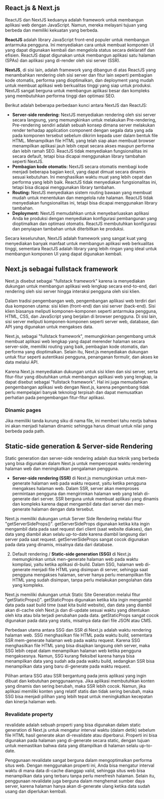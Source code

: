 ## React.js & Next.js

ReactJS dan NextJS keduanya adalah framework untuk membangun aplikasi web dengan JavaScript. Namun, mereka melayani tujuan yang berbeda dan memiliki kekuatan yang berbeda.

<strong>ReactJS</strong> adalah library JavaScript front-end populer untuk membangun antarmuka pengguna. Ini menyediakan cara untuk membuat komponen UI yang dapat digunakan kembali dan mengelola status secara deklaratif dan efisien. ReactJS dapat digunakan untuk membangun aplikasi satu halaman (SPAs) dan aplikasi yang di-render oleh sisi server (SSR).

<strong>NextJS</strong>, di sisi lain, adalah framework yang dibangun di atas ReactJS yang menambahkan rendering oleh sisi server dan fitur lain seperti pembagian kode otomatis, performa yang dioptimalkan, dan deployment yang mudah untuk membuat aplikasi web berkualitas tinggi yang siap untuk produksi. NextJS sangat berguna untuk membangun aplikasi besar dan kompleks yang membutuhkan performa tinggi dan optimasi SEO.

Berikut adalah beberapa perbedaan kunci antara NextJS dan ReactJS:

-   <strong>Server-side rendering:</strong> NextJS menyediakan rendering oleh sisi server secara langsung, yang memungkinkan untuk melakukan Pre-rendering, Pre-rendering sendiri adalah sebuah konsep dimana server melakukan render terhadap application component dengan segala data yang ada pada komponen tersebut sebelum dikirim kepada user dalam bentuk file HTML. Menampilkan file HTML yang telah siap akan membuat browser menampilkan aplikasi jauh lebih cepat secara akses maupun performa dan lebih ramah SEO. ReactJS tidak menyediakan fungsionalitas ini secara default, tetapi bisa dicapai menggunakan library tambahan seperti NextJS.
-   <strong>Pembagian kode otomatis:</strong> NextJS secara otomatis membagi kode menjadi beberapa bagian kecil, yang dapat dimuat secara dinamis sesuai kebutuhan. Ini menghasilkan waktu muat yang lebih cepat dan performa yang lebih baik. ReactJS tidak menyediakan fungsionalitas ini, tetapi bisa dicapai menggunakan library tambahan.
-   <strong>Routing:</strong> NextJS menyediakan sistem routing bawaan yang membuat mudah untuk menentukan dan mengelola rute halaman. ReactJS tidak menyediakan fungsionalitas ini, tetapi bisa dicapai menggunakan library tambahan.
-   <strong>Deployment:</strong> NextJS memudahkan untuk menyebarluaskan aplikasi Anda ke produksi dengan menyediakan konfigurasi pembangunan yang dioptimalkan dan optimasi otomatis. ReactJS membutuhkan konfigurasi dan penyiapan tambahan untuk diterbitkan ke produksi.

Secara keseluruhan, NextJS adalah framework yang sangat kuat yang menyediakan banyak manfaat untuk membangun aplikasi web berkualitas tinggi, sementara ReactJS adalah library yang lebih ringan yang ideal untuk membangun komponen UI yang dapat digunakan kembali.

## Next.js sebagai fullstack framework

Next.js disebut sebagai "fullstack framework" karena ia menyediakan dukungan untuk membangun aplikasi web lengkap secara end-to-end, dari rendering oleh sisi server hingga interaksi pengguna oleh sisi klien.

Dalam tradisi pengembangan web, pengembangan aplikasi web terdiri dari dua komponen utama: sisi klien (front-end) dan sisi server (back-end). Sisi klien biasanya meliputi komponen-komponen seperti antarmuka pengguna, HTML, CSS, dan JavaScript yang berjalan di browser pengguna. Di sisi lain, sisi server meliputi komponen-komponen seperti server web, database, dan API yang digunakan untuk mengakses data.

Next.js, sebagai "fullstack framework", memungkinkan pengembang untuk membuat aplikasi web lengkap yang dapat merender halaman secara server-side, memiliki routing yang baik, pembagian kode otomatis, dan performa yang dioptimalkan. Selain itu, Next.js menyediakan dukungan untuk fitur seperti autentikasi pengguna, penanganan formulir, dan akses ke data melalui API.

Karena Next.js menyediakan dukungan untuk sisi klien dan sisi server, serta fitur-fitur yang dibutuhkan untuk membangun aplikasi web yang lengkap, ia dapat disebut sebagai "fullstack framework". Hal ini juga memudahkan pengembangan aplikasi web dengan Next.js, karena pengembang tidak perlu mempelajari banyak teknologi terpisah dan dapat memusatkan perhatian pada pengembangan fitur-fitur aplikasi.

### Dinamic pages

Jika memiliki tanda kurung siku di nama file, ini memberi tahu nextjs bahwa ini akan menjadi halaman dinamic sehingga harus dimuat untuk nilai yang berbeda pada path.

## Static-side generation & Server-side Rendering

Static generation dan server-side rendering adalah dua teknik yang berbeda yang bisa digunakan dalam Next.js untuk mempercepat waktu rendering halaman web dan meningkatkan pengalaman pengguna.

-   <strong>Server-side rendering (SSR)</strong> di Next.js memungkinkan untuk men-generate halaman web pada waktu request, yaitu ketika pengguna mengakses halaman web. Dalam SSR, server akan memproses permintaan pengguna dan mengirimkan halaman web yang telah di-generate dari server. SSR berguna untuk membuat aplikasi yang dinamis dan kompleks karena dapat mengambil data dari server dan men-generate halaman dengan data tersebut.

Next.js memiliki dukungan untuk Server Side Rendering melalui fitur "getServerSideProps()". getServerSideProps digunakan ketika kita ingin mengambil data pada saat request dari client (saat website diakses), dan data yang diambil akan selalu up-to-date karena diambil langsung dari server pada saat request. getServerSideProps sangat cocok digunakan pada data yang dinamis, misalnya data dari database.

2.  Default rendering / <strong>Static-side generation (SSG)</strong> di Next.js memungkinkan untuk men-generate halaman web pada waktu kompilasi, yaitu ketika aplikasi di-build. Dalam SSG, halaman web di-generate menjadi file HTML yang disimpan di server, sehingga saat pengguna mengakses halaman, server hanya perlu menampilkan file HTML yang sudah disimpan, tanpa perlu melakukan pengolahan data yang kompleks.

Next.js memiliki dukungan untuk Static Site Generation melalui fitur "getStaticProps()". getStaticProps digunakan ketika kita ingin mengambil data pada saat build time (saat kita build website), dan data yang diambil akan di-cache oleh Next.js dan di-update sesuai waktu yang ditentukan oleh kita atau bila terjadi perubahan pada data. getStaticProps sangat cocok digunakan pada data yang statis, misalnya data dari file JSON atau CMS.

Perbedaan utama antara SSG dan SSR di Next.js adalah waktu rendering halaman web. SSG menghasilkan file HTML pada waktu build, sementara SSR mem-generate halaman web pada waktu request. Karena SSG menghasilkan file HTML yang bisa disajikan langsung oleh server, maka SSG lebih cepat dalam menampilkan halaman web ketika pengguna mengaksesnya. Namun, SSG kurang fleksibel karena hanya bisa menampilkan data yang sudah ada pada waktu build, sedangkan SSR bisa menampilkan data yang baru di-generate pada waktu request.

Pilihan antara SSG atau SSR bergantung pada jenis aplikasi yang ingin dibuat dan kebutuhan penggunaannya. Jika aplikasi membutuhkan konten yang dinamis dan sering berubah, maka SSR lebih cocok. Namun, jika aplikasi memiliki konten yang relatif statis dan tidak sering berubah, maka SSG bisa menjadi pilihan yang lebih tepat untuk meningkatkan kecepatan dan kinerja halaman web.

### Revalidate property

revalidate adalah sebuah properti yang bisa digunakan dalam static generation di Next.js untuk mengatur interval waktu (dalam detik) sebelum file HTML hasil generate akan di-revalidate atau diperbarui. Properti ini bisa digunakan pada halaman yang di-generate secara static, dengan tujuan untuk memastikan bahwa data yang ditampilkan di halaman selalu up-to-date.

Penggunaan revalidate sangat berguna dalam mengoptimalkan performa situs web. Dengan menggunakan properti ini, Anda bisa mengatur interval waktu di mana data di-cache dianggap valid, sehingga situs web bisa menampilkan data yang terbaru tanpa perlu merefresh halaman. Selain itu, penggunaan revalidate juga berguna dalam menghemat sumber daya server, karena halaman hanya akan di-generate ulang ketika data sudah usang dan diperlukan kembali.
